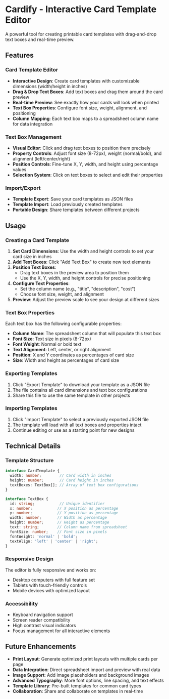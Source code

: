 # Cardify - Interactive Card Template Editor

A powerful tool for creating printable card templates with drag-and-drop text boxes and real-time preview.

## Features

### Card Template Editor
- **Interactive Design**: Create card templates with customizable dimensions (width/height in inches)
- **Drag & Drop Text Boxes**: Add text boxes and drag them around the card preview
- **Real-time Preview**: See exactly how your cards will look when printed
- **Text Box Properties**: Configure font size, weight, alignment, and positioning
- **Column Mapping**: Each text box maps to a spreadsheet column name for data integration

### Text Box Management
- **Visual Editor**: Click and drag text boxes to position them precisely
- **Property Controls**: Adjust font size (8-72px), weight (normal/bold), and alignment (left/center/right)
- **Position Controls**: Fine-tune X, Y, width, and height using percentage values
- **Selection System**: Click on text boxes to select and edit their properties

### Import/Export
- **Template Export**: Save your card templates as JSON files
- **Template Import**: Load previously created templates
- **Portable Design**: Share templates between different projects

## Usage

### Creating a Card Template

1. **Set Card Dimensions**: Use the width and height controls to set your card size in inches
2. **Add Text Boxes**: Click "Add Text Box" to create new text elements
3. **Position Text Boxes**: 
   - Drag text boxes in the preview area to position them
   - Use the X, Y, width, and height controls for precise positioning
4. **Configure Text Properties**:
   - Set the column name (e.g., "title", "description", "cost")
   - Choose font size, weight, and alignment
5. **Preview**: Adjust the preview scale to see your design at different sizes

### Text Box Properties

Each text box has the following configurable properties:

- **Column Name**: The spreadsheet column that will populate this text box
- **Font Size**: Text size in pixels (8-72px)
- **Font Weight**: Normal or bold text
- **Text Alignment**: Left, center, or right alignment
- **Position**: X and Y coordinates as percentages of card size
- **Size**: Width and height as percentages of card size

### Exporting Templates

1. Click "Export Template" to download your template as a JSON file
2. The file contains all card dimensions and text box configurations
3. Share this file to use the same template in other projects

### Importing Templates

1. Click "Import Template" to select a previously exported JSON file
2. The template will load with all text boxes and properties intact
3. Continue editing or use as a starting point for new designs

## Technical Details

### Template Structure

```typescript
interface CardTemplate {
  width: number;        // Card width in inches
  height: number;       // Card height in inches
  textBoxes: TextBox[]; // Array of text box configurations
}

interface TextBox {
  id: string;           // Unique identifier
  x: number;           // X position as percentage
  y: number;           // Y position as percentage
  width: number;       // Width as percentage
  height: number;      // Height as percentage
  text: string;        // Column name from spreadsheet
  fontSize: number;    // Font size in pixels
  fontWeight: 'normal' | 'bold';
  textAlign: 'left' | 'center' | 'right';
}
```

### Responsive Design

The editor is fully responsive and works on:
- Desktop computers with full feature set
- Tablets with touch-friendly controls
- Mobile devices with optimized layout

### Accessibility

- Keyboard navigation support
- Screen reader compatibility
- High contrast visual indicators
- Focus management for all interactive elements

## Future Enhancements

- **Print Layout**: Generate optimized print layouts with multiple cards per page
- **Data Integration**: Direct spreadsheet import and preview with real data
- **Image Support**: Add image placeholders and background images
- **Advanced Typography**: More font options, line spacing, and text effects
- **Template Library**: Pre-built templates for common card types
- **Collaboration**: Share and collaborate on templates in real-time
